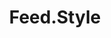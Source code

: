 ---
codehost: https://github.com/fileformat/feed.style
logohandle: feedstyle
sort: feed
title: Feed.Style
website: https://www.feed.style/
---